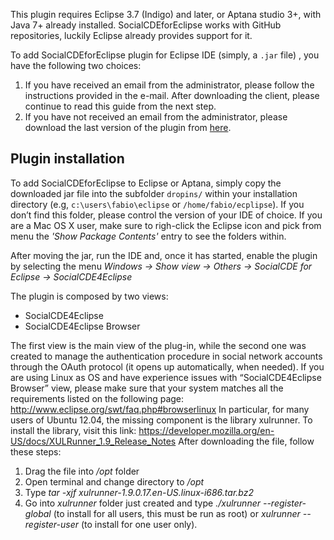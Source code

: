 This plugin requires Eclipse 3.7 (Indigo) and later, or Aptana studio 3+, with Java 7+ already installed. SocialCDEforEclipse works with GitHub repositories, luckily Eclipse already provides support for it. 

To add SocialCDEforEclipse plugin for Eclipse IDE (simply, a `.jar` file) , you have the following two choices:

1. If you have received an email from the administrator, please follow the instructions provided in the e-mail. After downloading the client, please continue to read this guide from the next step.
2. If you have not received an email from the administrator, please download the last version of the plugin from [here](https://github.com/collab-uniba/socialcde4eclipse/tree/master/it.uniba.di.socialCDEforEclipse/downloadClient).

## Plugin installation
To add SocialCDEforEclipse to Eclipse or Aptana, simply copy the downloaded jar file into the subfolder `dropins/` within your installation directory (e.g, `c:\users\fabio\eclipse` or `/home/fabio/ecplipse`). 
If you don’t find this folder, please control the version of your IDE of choice. If you are a Mac OS X user, make sure to righ-click the Eclipse icon and pick from menu the _'Show Package Contents'_ entry to see the folders within.

After moving the jar, run the IDE and, once it has started, enable the plugin by selecting the menu _Windows -> Show view -> Others -> SocialCDE for Eclipse -> SocialCDE4Eclipse_

The plugin is composed by two views:
* SocialCDE4Eclipse
* SocialCDE4Eclipse Browser

The first view is the main view of the plug-in, while the second one was created to manage the authentication procedure in social network accounts through the OAuth protocol (it opens up automatically, when needed).
If you are using Linux as OS and have experience issues with “SocialCDE4Eclipse Browser” view, please make sure that your system matches all the requirements listed on the following page:
http://www.eclipse.org/swt/faq.php#browserlinux
In particular, for many users of Ubuntu 12.04, the missing component is the library xulrunner.  To install the library, visit this link: https://developer.mozilla.org/en-US/docs/XULRunner_1.9_Release_Notes
After downloading the file, follow these steps: <br/>
1. Drag the file into _/opt_ folder <br/>
2. Open terminal and change directory to _/opt_ <br/>
3. Type _tar -xjf xulrunner-1.9.0.17.en-US.linux-i686.tar.bz2_ <br/>
4. Go into _xulrunner_ folder just created and type _./xulrunner --register-global_ (to install for all users, this must be run as root) or _xulrunner --register-user_ (to install for one user only).
